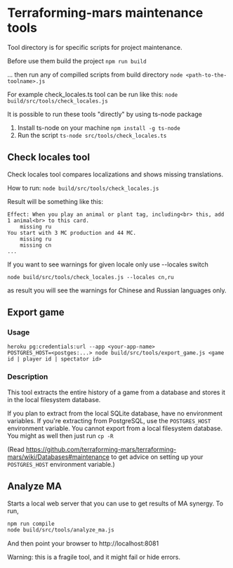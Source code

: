 # Terraforming-mars maintenance tools

Tool directory is for specific scripts for project maintenance.

Before use them build the project `npm run build`

... then run any of compilled scripts from build directory `node <path-to-the-toolname>.js`

For example check_locales.ts tool can be run like this: `node build/src/tools/check_locales.js`

It is possible to run these tools "directly" by using ts-node package

1. Install ts-node on your machine `npm install -g ts-node`
2. Run the script `ts-node src/tools/check_locales.ts`

## Check locales tool

Check locales tool compares localizations and shows missing translations.

How to run: `node build/src/tools/check_locales.js`

Result will be something like this:
```
Effect: When you play an animal or plant tag, including<br> this, add 1 animal<br> to this card.
    missing ru
You start with 3 MC production and 44 MC.
    missing ru
    missing cn
...
```

If you want to see warnings for given locale only use --locales switch

`node build/src/tools/check_locales.js --locales cn,ru`

as result you will see the warnings for Chinese and Russian languages only.

## Export game

### Usage

```
heroku pg:credentials:url --app <your-app-name>
POSTGRES_HOST=<postges:...> node build/src/tools/export_game.js <game id | player id | spectator id>
```

### Description
This tool extracts the entire history of a game from a database and stores it in the local filesystem database.

If you plan to extract from the local SQLite database, have no environment variables. If you're extracting
from PostgreSQL, use the `POSTGRES_HOST` environment variable. You cannot export from a local filesystem database.
You might as well then just run `cp -R`

(Read https://github.com/terraforming-mars/terraforming-mars/wiki/Databases#maintenance
to get advice on setting up your `POSTGRES_HOST` environment variable.)

## Analyze MA

Starts a local web server that you can use to get results of MA synergy. To run,

```sh
npm run compile
node build/src/tools/analyze_ma.js
```

And then point your browser to http://localhost:8081

Warning: this is a fragile tool, and it might fail or hide errors.
